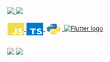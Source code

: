<div>
  <a href="https://github.com/Hugerds">
  <img height="180em" src="https://github-readme-stats.vercel.app/api?username=Hugerds&show_icons=true&theme=dark&include_all_commits=true&count_private=true"/>
  <img height="180em" src="https://github-readme-stats.vercel.app/api/top-langs/?username=Hugerds&layout=compact&langs_count=16&theme=dark"/>
</div>
<div style="display: inline_block"><br>
  <img align="center" alt="Hugo-Js" height="30" width="40" src="https://raw.githubusercontent.com/devicons/devicon/master/icons/javascript/javascript-plain.svg">
  <img align="center" alt="Hugo-Ts" height="30" width="40" src="https://raw.githubusercontent.com/devicons/devicon/master/icons/typescript/typescript-plain.svg">
  <img align="center" alt="Hugo-Python" height="30" width="40" src="https://raw.githubusercontent.com/devicons/devicon/master/icons/python/python-original.svg">
  <img src="https://camo.githubusercontent.com/ac7a855695a7bdfd50f75cf9c7c583ded36d578ecc78b56e22c0393a5be3186b/68747470733a2f2f696d672e736869656c64732e696f2f62616467652f466c75747465722d3238324333343f6c6f676f3d666c7574746572266c6f676f436f6c6f723d303235363942" alt="Flutter logo" title="Flutter" height="25" data-canonical-src="https://img.shields.io/badge/Flutter-282C34?logo=flutter&amp;logoColor=02569B" style="max-width: 100%;">
</div>
  
  ##
 
<div>
  <a href = "mailto:hugoestevesprofissional@gmail.com"><img src="https://img.shields.io/badge/-Gmail-%23333?style=for-the-badge&logo=gmail&logoColor=white" target="_blank"></a>
  <a href="https://www.linkedin.com/in/hugo-esteves-b41a741b9/" target="_blank"><img src="https://img.shields.io/badge/-LinkedIn-%230077B5?style=for-the-badge&logo=linkedin&logoColor=white" target="_blank"></a>
</div>
